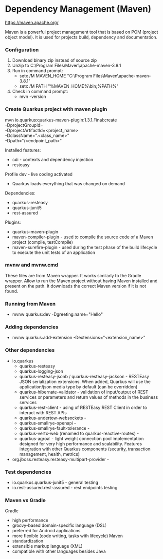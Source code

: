 # Dependency Management (Maven)
https://maven.apache.org/

Maven is a powerful project management tool that is based on POM (project object model). 
It is used for projects build, dependency and documentation.

### Configuration
1. Download binary zip instead of source zip
1. Unzip to C:\Program Files\Maven\apache-maven-3.8.1
1. Run in command prompt:
    * setx /M MAVEN_HOME "C:\Program Files\Maven\apache-maven-3.8.1"
    * setx /M PATH "%MAVEN_HOME%\bin;%PATH%"
1. Check in command prompt:
   * mvn -version
   
### Create Quarkus project with maven plugin
mvn io.quarkus:quarkus-maven-plugin:1.3.1.Final:create \
-DprojectGroupId=<package> \
-DprojectArtifactId=<project_name> \
-DclassName="<package>.<class_name>" \
-Dpath="/<endpoint_path>"

Installed features:
- cdi - contexts and dependency injection
- resteasy

Profile dev - live coding activated
- Quarkus loads everything that was changed on demand

Dependencies:
- quarkus-resteasy
- quarkus-junit5
- rest-assured

Plugins:
- quarkus-maven-plugin
- maven-compiler-plugin - used to compile the source code of a Maven project (compile, testCompile)
- maven-surefire-plugin - used during the test phase of the build lifecycle to execute the unit tests of an application

### mvnw and mvnw.cmd
These files are from Maven wrapper. It works similarly to the Gradle wrapper.
Allow to run the Maven project without having Maven installed and present on the path. 
It downloads the correct Maven version if it is not found.

### Running from Maven
- mvnw quarkus:dev -Dgreeting.name="Hello"

### Adding dependencies
- mvnw quarkus:add-extension -Dextensions="<extension_name>"

### Other dependencies
- io.quarkus
  - quarkus-resteasy
  - quarkus-logging-json
  - quarkus-resteasy-jsonb / quarkus-resteasy-jackson - RESTEasy JSON serialization extensions. When added, Quarkus will use the application/json media type by default (can be overridden)
  - quarkus-hibernate-validator - validation of input/output of REST services or parameters and return values of methods in the business services
  - quarkus-rest-client - using of RESTEasy REST Client in order to interact with REST APIs
  - quarkus-undertow-websockets - 
  - quarkus-smallrye-openapi - 
  - quarkus-smallrye-fault-tolerance - 
  - quarkus-vertx-web (renamed to quarkus-reactive-routes) -
  - quarkus-agroal - light weight connection pool implementation designed for very high performance and scalability. Features integration with other Quarkus components (security, transaction management, health,  metrics)
- org.jboss.resteasy.resteasy-multipart-provider -

### Test dependencies
- io.quarkus.quarkus-junit5 - general testing
- io.rest-assured.rest-assured - rest endpoints testing

### Maven vs Gradle
Gradle
- high performance
- groovy-based domain-specific language (DSL)
- preferred for Android applications
- more flexible (code writing, tasks with lifecycle)
Maven
- standardization
- extensible markup language (XML)
- compatible with other languages besides Java
